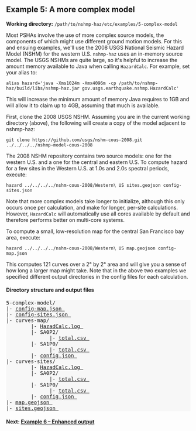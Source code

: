 Example 5: A more complex model
-------------------------------

__Working directory:__ `/path/to/nshmp-haz/etc/examples/5-complex-model`

Most PSHAs involve the use of more complex source models, the components of which might use different ground motion models. For this and ensuing examples, we'll use the 2008 USGS National Seismic Hazard Model (NSHM) for the western U.S. `nshmp-haz` uses an in-memory source model. The USGS NSHMs are quite large, so it's helpful to increase the amount memory available to Java when calling `HazardCalc`. For example, set your alias to:

```Shell
alias hazard='java -Xms1024m -Xmx4096m -cp /path/to/nshmp-haz/build/libs/nshmp-haz.jar gov.usgs.earthquake.nshmp.HazardCalc'
```

This will increase the minimum amount of memory Java requires to 1GB and will allow it to claim up to 4GB, assuming that much is available.

First, clone the 2008 USGS NSHM. Assuming you are in the current working directory (above), the following will create a copy of the model adjacent to nshmp-haz:

```Shell
git clone https://github.com/usgs/nshm-cous-2008.git ../../../../nshmp-model-cous-2008
```

The 2008 NSHM repository contains two source models: one for the western U.S. and a one for the central and eastern U.S. To compute hazard for a few sites in the Western U.S. at 1.0s and 2.0s spectral periods, execute:

```Shell
hazard ../../../../nshm-cous-2008/Western\ US sites.geojson config-sites.json
```

Note that more complex models take longer to initialize, although this only occurs once per calculation, and make for longer, per-site calculations. However, `HazardCalc` will automatically use all cores available by default and therefore performs better on multi-core systems.

To compute a small, low-resolution map for the central San Francisco bay area, execute:

```Shell
hazard ../../../../nshm-cous-2008/Western\ US map.geojson config-map.json
```

This computes 121 curves over a 2° by 2° area and will give you a sense of how long a larger map might take. Note that in the above two examples we specified different output directories in the config files for each calculation.


#### Directory structure and output files

<pre style="background: #f7f7f7">
5-complex-model/
|- <a href="../../example_outputs/5-complex-model/config-map.json">config-map.json </a>
|- <a href="../../example_outputs/5-complex-model/config-sites.json">config-sites.json </a>
|- curves-map/
        |- <a href="../../example_outputs/5-complex-model/curves-map/HazardCalc.log">HazadCalc.log </a>
        |- SA0P2/
              |- <a href="../../example_outputs/5-complex-model/curves-map/SA0P2/total.csv">total.csv </a>
        |- SA1P0/
              |- <a href="../../example_outputs/5-complex-model/curves-map/SA1P0/total.csv">total.csv </a>
        |- <a href="../../example_outputs/4-hazard-map/curves-map/config.json">config.json </a>
|- curves-sites/
        |- <a href="../../example_outputs/5-complex-model/curves-sites/HazardCalc.log">HazadCalc.log </a>
        |- SA0P2/
              |- <a href="../../example_outputs/5-complex-model/curves-sites/SA0P2/total.csv">total.csv </a>
        |- SA1P0/
              |- <a href="../../example_outputs/5-complex-model/curves-sites/SA1P0/total.csv">total.csv </a>
        |- <a href="../../example_outputs/4-hazard-map/curves-sites/config.json">config.json </a>
|- <a href="../../example_outputs/5-complex-model/map.geojson">map.geojson </a>
|- <a href="../../example_outputs/5-complex-model/sites.geojson">sites.geojson </a>
</pre>


#### Next: [Example 6 – Enhanced output](../6-enhanced-output)
